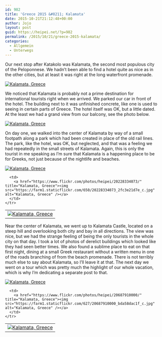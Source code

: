 ```yaml
---
id: 982
title: 'Greece 2015 &#8211; Kalamata'
date: 2015-10-21T21:12:48+00:00
author: Jojo
layout: post
guid: https://heipei.net/?p=982
permalink: /2015/10/21/greece-2015-kalamata/
categories:
  - Allgemein
  - Unterwegs
---
```

Our next stop after Katakolo was Kalamata, the second most populous city of the Peloponnese. We hadn&#8217;t been able to find a hotel quite as nice as in the other cities, but at least it was right at the long waterfront promenade.

<div class="img aligncenter">
  <a href="https://www.flickr.com/photos/heipei/20892696062/" title="Kalamata, Greece"><img src="https://farm1.staticflickr.com/758/20892696062_f1fb818b16_b.jpg" alt="Kalamata, Greece" /></a>
</div>

We noticed that Kalamata is probably not a prime destination for international tourists right when we arrived. We parked our car in front of the hotel. The building next to it was unfinished concrete, like one is used to seeing in certain parts of Greece. The hotel itself was OK, but a little dated. At the least we had a grand view from our balcony, see the photo below.

<div class="img aligncenter">
  <a href="https://www.flickr.com/photos/heipei/20281396553/" title="Kalamata, Greece"><img src="https://farm6.staticflickr.com/5703/20281396553_629933bba2_b.jpg" alt="Kalamata, Greece" /></a>
</div>

On day one, we walked into the center of Kalamata by way of a small footpath along a park which had been created in place of the old rail lines. The park, like the hotel, was OK, but neglected, and that was a feeling we had repeatedly in the small streets of Kalamata. Again, this is only the tourist in me speaking as I&#8217;m sure that Kalamata is a happening place to be for Greeks, not just because of the nightlife and beaches.

<div class="img aligncenter">
  <div>
    <a href="https://www.flickr.com/photos/heipei/20876130116/" title="Kalamata, Greece"><img src="https://farm1.staticflickr.com/652/20876130116_22c7807b0f_b.jpg" alt="Kalamata, Greece" /></a>
  </div>
  
  <table>
    <tr>
      <td>
        <a href="https://www.flickr.com/photos/heipei/20714442668/" title="Kalamata, Greece"><img src="https://farm6.staticflickr.com/5619/20714442668_4531a6434b_c.jpg" alt="Kalamata, Greece" /></a>
      </td>
      
      <td>
        <a href="https://www.flickr.com/photos/heipei/20228334073/" title="Kalamata, Greece"><img src="https://farm1.staticflickr.com/650/20228334073_2fc3e21d7e_c.jpg" alt="Kalamata, Greece" /></a>
      </td>
    </tr>
  </table>
</div>

Near the center of Kalamata, we went up to Kalamata Castle, located on a steep hill and overlooking both city and bay in all directions. The view was nice, but we had the strange feeling of being the only tourists in the whole city on that day. I took a lot of photos of derelict buildings which looked like they had seen better times. We also found a sublime place to eat on that first night, dining at a small Greek restaurant without a written menu in one of the roads branching of from the beach promenade. There is not terribly much else to say about Kalamata, so I&#8217;ll leave it at that. The next day we went on a tour which was pretty much the highlight of our whole vacation, which is why I&#8217;m dedicating a separate post to that.

<div class="img aligncenter">
  <div>
    <a href="https://www.flickr.com/photos/heipei/20689233829/" title="Kalamata, Greece"><img src="https://farm6.staticflickr.com/5689/20689233829_d391b77464_b.jpg" alt="Kalamata, Greece" /></a>
  </div>
  
  <table>
    <tr>
      <td>
        <a href="https://www.flickr.com/photos/heipei/20228334843/" title="Kalamata, Greece"><img src="https://farm6.staticflickr.com/5744/20228334843_95c4e9b520_c.jpg" alt="Kalamata, Greece" /></a>
      </td>
      
      <td>
        <a href="https://www.flickr.com/photos/heipei/20687910000/" title="Kalamata, Greece"><img src="https://farm1.staticflickr.com/627/20687910000_bda58dac1f_c.jpg" alt="Kalamata, Greece" /></a>
      </td>
    </tr>
  </table>
</div>
